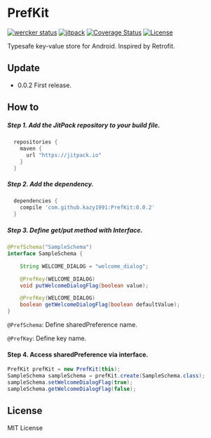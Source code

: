 PrefKit
============

[![wercker status](https://app.wercker.com/status/9211f47f64bd20cbbed355f3001c6d0e/s/master "wercker status")](https://app.wercker.com/project/byKey/9211f47f64bd20cbbed355f3001c6d0e)
[![jitpack](https://jitpack.io/v/kazy1991/PrefKit.svg)](https://jitpack.io/#kazy1991/PrefKit)
[![Coverage Status](https://coveralls.io/repos/github/kazy1991/PrefKit/badge.svg?branch=integrate_coveralls)](https://coveralls.io/github/kazy1991/PrefKit?branch=integrate_coveralls)
[![License](http://img.shields.io/badge/license-MIT-brightgreen.svg?style=flat-square)](http://fand.mit-license.org/)

Typesafe key-value store for Android. Inspired by Retrofit.

Update
--------

* 0.0.2 First release.


How to
--------

##### Step 1. Add the JitPack repository to your build file.

```groovy
  repositories {
    maven {
      url "https://jitpack.io"
    }
  }
```

##### Step 2. Add the dependency.

```groovy
  dependencies {
    compile 'com.github.kazy1991:PrefKit:0.0.2'
  }
```

##### Step 3. Define get/put method with Interface.

```java
@PrefSchema("SampleSchema")
interface SampleSchema {

    String WELCOME_DIALOG = "welcome_dialog";

    @PrefKey(WELCOME_DIALOG)
    void putWelcomeDialogFlag(boolean value);

    @PrefKey(WELCOME_DIALOG)
    boolean getWelcomeDialogFlag(boolean defaultValue);
}
```

`@PrefSchema`: Define sharedPreference name.

`@PrefKey`: Define key name.

#### Step 4. Access sharedPreference via interface.

```java
PrefKit prefKit = new PrefKit(this);
SampleSchema sampleSchema = prefKit.create(SampleSchema.class);
sampleSchema.setWelcomeDialogFlag(true);
sampleSchema.getWelcomeDialogFlag(false);
```

License
-------

MIT License
